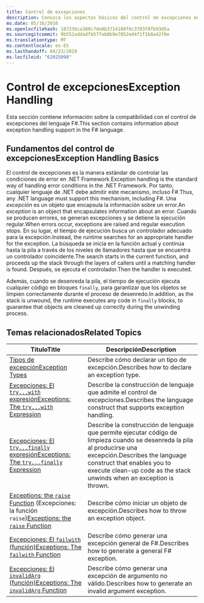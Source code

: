 ```yaml
---
title: Control de excepciones
description: Conozca los aspectos básicos del control de excepciones en F# y encuentre vínculos a las expresiones y funciones de control de excepciones.
ms.date: 05/16/2016
ms.openlocfilehash: 187236ca380c7de0b3714160f6c3703f8fb93d5a
ms.sourcegitcommit: 9b552addadfb57fab0b9e7852ed4f1f1b8a42f8e
ms.translationtype: MT
ms.contentlocale: es-ES
ms.lasthandoff: 04/23/2019
ms.locfileid: "62025098"
---
```

# <a name="exception-handling"></a><span data-ttu-id="10123-103">Control de excepciones</span><span class="sxs-lookup"><span data-stu-id="10123-103">Exception Handling</span></span>

<span data-ttu-id="10123-104">Esta sección contiene información sobre la compatibilidad con el control de excepciones del lenguaje F#.</span><span class="sxs-lookup"><span data-stu-id="10123-104">This section contains information about exception handling support in the F# language.</span></span>

## <a name="exception-handling-basics"></a><span data-ttu-id="10123-105">Fundamentos del control de excepciones</span><span class="sxs-lookup"><span data-stu-id="10123-105">Exception Handling Basics</span></span>
<span data-ttu-id="10123-106">El control de excepciones es la manera estándar de controlar las condiciones de error en .NET Framework.</span><span class="sxs-lookup"><span data-stu-id="10123-106">Exception handling is the standard way of handling error conditions in the .NET Framework.</span></span> <span data-ttu-id="10123-107">Por tanto, cualquier lenguaje de .NET debe admitir este mecanismo, incluso F#.</span><span class="sxs-lookup"><span data-stu-id="10123-107">Thus, any .NET language must support this mechanism, including F#.</span></span> <span data-ttu-id="10123-108">Una *excepción* es un objeto que encapsula la información sobre un error.</span><span class="sxs-lookup"><span data-stu-id="10123-108">An *exception* is an object that encapsulates information about an error.</span></span> <span data-ttu-id="10123-109">Cuando se producen errores, se generan excepciones y se detiene la ejecución regular.</span><span class="sxs-lookup"><span data-stu-id="10123-109">When errors occur, exceptions are raised and regular execution stops.</span></span> <span data-ttu-id="10123-110">En su lugar, el tiempo de ejecución busca un controlador adecuado para la excepción.</span><span class="sxs-lookup"><span data-stu-id="10123-110">Instead, the runtime searches for an appropriate handler for the exception.</span></span> <span data-ttu-id="10123-111">La búsqueda se inicia en la función actual y continúa hasta la pila a través de los niveles de llamadores hasta que se encuentra un controlador coincidente.</span><span class="sxs-lookup"><span data-stu-id="10123-111">The search starts in the current function, and proceeds up the stack through the layers of callers until a matching handler is found.</span></span> <span data-ttu-id="10123-112">Después, se ejecuta el controlador.</span><span class="sxs-lookup"><span data-stu-id="10123-112">Then the handler is executed.</span></span>

<span data-ttu-id="10123-113">Además, cuando se desenreda la pila, el tiempo de ejecución ejecuta cualquier código en bloques `finally`, para garantizar que los objetos se limpien correctamente durante el proceso de desenredo.</span><span class="sxs-lookup"><span data-stu-id="10123-113">In addition, as the stack is unwound, the runtime executes any code in `finally` blocks, to guarantee that objects are cleaned up correctly during the unwinding process.</span></span>

## <a name="related-topics"></a><span data-ttu-id="10123-114">Temas relacionados</span><span class="sxs-lookup"><span data-stu-id="10123-114">Related Topics</span></span>

|<span data-ttu-id="10123-115">Título</span><span class="sxs-lookup"><span data-stu-id="10123-115">Title</span></span>|<span data-ttu-id="10123-116">Descripción</span><span class="sxs-lookup"><span data-stu-id="10123-116">Description</span></span>|
|-----|-----------|
|[<span data-ttu-id="10123-117">Tipos de excepción</span><span class="sxs-lookup"><span data-stu-id="10123-117">Exception Types</span></span>](exception-types.md)|<span data-ttu-id="10123-118">Describe cómo declarar un tipo de excepción.</span><span class="sxs-lookup"><span data-stu-id="10123-118">Describes how to declare an exception type.</span></span>|
|[<span data-ttu-id="10123-119">Excepciones: El `try...with` expresión</span><span class="sxs-lookup"><span data-stu-id="10123-119">Exceptions: The `try...with` Expression</span></span>](the-try-with-expression.md)|<span data-ttu-id="10123-120">Describe la construcción de lenguaje que admite el control de excepciones.</span><span class="sxs-lookup"><span data-stu-id="10123-120">Describes the language construct that supports exception handling.</span></span>|
|[<span data-ttu-id="10123-121">Excepciones: El `try...finally` expresión</span><span class="sxs-lookup"><span data-stu-id="10123-121">Exceptions: The `try...finally` Expression</span></span>](the-try-finally-expression.md)|<span data-ttu-id="10123-122">Describe la construcción de lenguaje que permite ejecutar código de limpieza cuando se desenreda la pila al producirse una excepción.</span><span class="sxs-lookup"><span data-stu-id="10123-122">Describes the language construct that enables you to execute clean-up code as the stack unwinds when an exception is thrown.</span></span>|
|<span data-ttu-id="10123-123">[Exceptions: the `raise` Function](the-raise-Function.md) (Excepciones: la función `raise`)</span><span class="sxs-lookup"><span data-stu-id="10123-123">[Exceptions: the `raise` Function](the-raise-Function.md)</span></span>|<span data-ttu-id="10123-124">Describe cómo iniciar un objeto de excepción.</span><span class="sxs-lookup"><span data-stu-id="10123-124">Describes how to throw an exception object.</span></span>|
|[<span data-ttu-id="10123-125">Excepciones: El `failwith` (función)</span><span class="sxs-lookup"><span data-stu-id="10123-125">Exceptions: The `failwith` Function</span></span>](the-failwith-function.md)|<span data-ttu-id="10123-126">Describe cómo generar una excepción general de F#.</span><span class="sxs-lookup"><span data-stu-id="10123-126">Describes how to generate a general F# exception.</span></span>|
|[<span data-ttu-id="10123-127">Excepciones: El `invalidArg` (función)</span><span class="sxs-lookup"><span data-stu-id="10123-127">Exceptions: The `invalidArg` Function</span></span>](the-invalidArg-function.md)|<span data-ttu-id="10123-128">Describe cómo generar una excepción de argumento no válido.</span><span class="sxs-lookup"><span data-stu-id="10123-128">Describes how to generate an invalid argument exception.</span></span>|